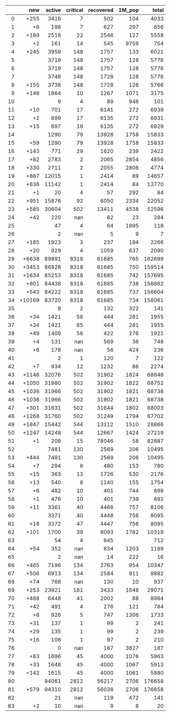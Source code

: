 |    |    new |   active |   critical |   recovered |   1M_pop |   total |
|---:|-------:|---------:|-----------:|------------:|---------:|--------:|
|  0 |   +255 |     3416 |          7 |         502 |      104 |    4033 |
|  1 |     +6 |      198 |          7 |         627 |      297 |     856 |
|  2 |   +189 |     2518 |         22 |        2546 |      127 |    5558 |
|  3 |     +2 |      161 |         14 |         545 |     9759 |     754 |
|  4 |   +245 |     3959 |        148 |        1757 |      133 |    6021 |
|  5 |        |     3719 |        148 |        1757 |      128 |    5776 |
|  6 |        |     3719 |        148 |        1757 |      128 |    5776 |
|  7 |        |     3748 |        148 |        1728 |      128 |    5776 |
|  8 |   +155 |     3738 |        148 |        1728 |      128 |    5766 |
|  9 |   +146 |     1864 |         10 |        1267 |     1071 |    3175 |
| 10 |        |        9 |          4 |          89 |      946 |     101 |
| 11 |    +10 |      701 |         17 |        6141 |      272 |    6939 |
| 12 |     +2 |      699 |         17 |        6135 |      272 |    6931 |
| 13 |    +15 |      697 |         19 |        6135 |      272 |    6929 |
| 14 |        |     1290 |         79 |       13928 |     1758 |   15833 |
| 15 |    +59 |     1290 |         79 |       13928 |     1758 |   15833 |
| 16 |   +143 |      771 |         29 |        1620 |      239 |    2422 |
| 17 |    +82 |     2783 |          2 |        2065 |     2854 |    4856 |
| 18 |   +330 |     2711 |          2 |        2055 |     2806 |    4774 |
| 19 |   +887 |    12015 |          1 |        2414 |       89 |   14657 |
| 20 |   +636 |    11142 |          1 |        2414 |       84 |   13770 |
| 21 |     +1 |       20 |          4 |          57 |      292 |      84 |
| 22 |   +951 |    15876 |         92 |        6050 |     2334 |   22052 |
| 23 |   +585 |    30604 |        502 |       13411 |     4538 |   52596 |
| 24 |    +42 |      220 |        nan |          62 |       23 |     284 |
| 25 |        |       47 |          4 |          64 |     1895 |     118 |
| 26 |        |        2 |        nan |           5 |        9 |       7 |
| 27 |   +185 |     1923 |          3 |         237 |      194 |    2266 |
| 28 |    +20 |      929 |          4 |        1059 |      637 |    2090 |
| 29 |  +6638 |    89891 |       8318 |       61685 |      765 |  162699 |
| 30 |  +3453 |    86928 |       8318 |       61685 |      750 |  159514 |
| 31 |  +1634 |    85253 |       8318 |       61685 |      742 |  157695 |
| 32 |   +801 |    84438 |       8318 |       61685 |      738 |  156862 |
| 33 |   +543 |    84222 |       8318 |       61685 |      737 |  156604 |
| 34 | +10169 |    83720 |       8318 |       61685 |      734 |  156061 |
| 35 |        |        8 |          2 |         132 |      322 |     141 |
| 36 |    +34 |     1421 |         56 |         444 |      281 |    1955 |
| 37 |    +34 |     1421 |         65 |         444 |      281 |    1955 |
| 38 |    +49 |     1409 |         56 |         422 |      276 |    1921 |
| 39 |     +4 |      131 |        nan |         569 |       36 |     748 |
| 40 |     +6 |      178 |        nan |          56 |      424 |     236 |
| 41 |        |        2 |          1 |         120 |        7 |     122 |
| 42 |     +7 |      934 |         12 |        1232 |       86 |    2274 |
| 43 |  +1146 |    32076 |        502 |       31902 |     1824 |   68848 |
| 44 |  +1050 |    31980 |        502 |       31902 |     1822 |   68752 |
| 45 |  +1036 |    31966 |        502 |       31902 |     1821 |   68738 |
| 46 |  +1036 |    31966 |        502 |       31902 |     1821 |   68738 |
| 47 |   +301 |    31631 |        502 |       31644 |     1802 |   68003 |
| 48 |  +1268 |    31760 |        502 |       31249 |     1794 |   67702 |
| 49 |  +1647 |    15442 |        544 |       13112 |     1510 |   28866 |
| 50 |  +1247 |    14248 |        544 |       12667 |     1424 |   27219 |
| 51 |     +1 |      208 |         15 |       78046 |       58 |   82887 |
| 52 |        |     7481 |        130 |        2569 |      206 |   10495 |
| 53 |   +444 |     7481 |        130 |        2569 |      206 |   10495 |
| 54 |     +7 |      294 |          6 |         480 |      153 |     780 |
| 55 |    +15 |      363 |         13 |        1726 |      530 |    2176 |
| 56 |    +13 |      540 |          8 |        1140 |      155 |    1754 |
| 57 |     +6 |      482 |         10 |         401 |      744 |     898 |
| 58 |     +1 |      476 |         10 |         401 |      739 |     892 |
| 59 |    +11 |     3361 |         40 |        4466 |      757 |    8106 |
| 60 |        |     3371 |         40 |        4448 |      756 |    8095 |
| 61 |    +18 |     3372 |         47 |        4447 |      756 |    8095 |
| 62 |   +101 |     1700 |         39 |        8093 |     1782 |   10319 |
| 63 |        |       54 |          4 |         645 |          |     712 |
| 64 |    +54 |      352 |        nan |         834 |     1203 |    1189 |
| 65 |        |        2 |        nan |          14 |      222 |      16 |
| 66 |   +465 |     7196 |        134 |        2763 |      954 |   10347 |
| 67 |   +506 |     6913 |        134 |        2584 |      911 |    9882 |
| 68 |    +74 |      768 |        nan |         130 |       10 |     937 |
| 69 |   +253 |    23921 |        181 |        3433 |     1648 |   29071 |
| 70 |   +488 |     6448 |         41 |        2002 |       88 |    8964 |
| 71 |    +42 |      491 |          4 |         276 |      121 |     784 |
| 72 |     +8 |      926 |          5 |         747 |     1306 |    1733 |
| 73 |    +31 |      137 |          1 |          99 |        2 |     241 |
| 74 |    +29 |      135 |          1 |          99 |        2 |     239 |
| 75 |    +16 |      108 |          1 |          97 |        2 |     210 |
| 76 |        |        0 |        nan |         187 |     3827 |     187 |
| 77 |    +83 |     1696 |         45 |        4000 |     1076 |    5963 |
| 78 |    +33 |     1648 |         45 |        4000 |     1067 |    5913 |
| 79 |   +142 |     1615 |         45 |        4000 |     1061 |    5880 |
| 80 |        |    94061 |       2812 |       56217 |     2706 |  176658 |
| 81 |   +579 |    94310 |       2812 |       56038 |     2706 |  176658 |
| 82 |        |       21 |        nan |         119 |      472 |     141 |
| 83 |     +2 |       10 |        nan |           9 |        8 |      20 |
